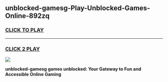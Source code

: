 
## unblocked-gamesg-Play-Unblocked-Games-Online-892zq
<h3>
<a href="https://premium76.site?title=unblocked-gamesg&ref=25A">CLICK TO PLAY</a></h3>
<hr>

<h3>
<a href="https://premium76.site?title=unblocked-gamesg&ref=25A">CLICK 2 PLAY</a>
  
</h3>

<a href="https://premium76.site?title=unblocked-gamesg&ref=25A"><img src="https://clearcache.store/games.png"></a>


**unblocked-gamesg games unblocked: Your Gateway to Fun and Accessible Online Gaming**
